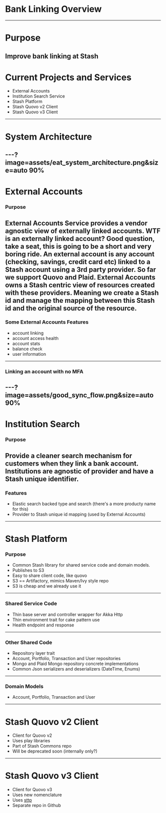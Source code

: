 # Bank Linking Overview
---

# Purpose
Improve bank linking at Stash
---

# Current Projects and Services

* External Accounts
* Institution Search Service
* Stash Platform
* Stash Quovo v2 Client
* Stash Quovo v3 Client
---

# System Architecture

---?image=assets/eat_system_architecture.png&size=auto 90%
---

# External Accounts

### Purpose

External Accounts Service provides a vendor agnostic view of externally linked accounts. WTF is an externally linked account? Good question, take a seat, this is going to be a short and very boring ride. An external account is any account (checking, savings, credit card etc) linked to a Stash account using a 3rd party provider. So far we support Quovo and Plaid. External Accounts owns a Stash centric view of resources created with these providers. Meaning we create a Stash id and manage the mapping between this Stash id and the original source of the resource.
---

### Some External Accounts Features

* account linking
* account access health
* account stats
* balance check
* user information
---

### Linking an account with no MFA

---?image=assets/good_sync_flow.png&size=auto 90%
---

# Institution Search

### Purpose

Provide a cleaner search mechanism for customers when they link a bank account. Institutions are agnostic of provider and have a Stash unique identifier. 
---

### Features

* Elastic search backed type and search (there's a more producty name for this)
* Provider to Stash unique id mapping (used by External Accounts)
---

# Stash Platform

### Purpose

* Common Stash library for shared service code and domain models.
* Publishes to S3
* Easy to share client code, like quovo
* S3 == Artifactory, mimics Maven/Ivy style repo
* S3 is cheap and we already use it
---

### Shared Service Code

* Thin base server and controller wrapper for Akka Http
* Thin environment trait for cake pattern use
* Health endpoint and response
---

### Other Shared Code

* Repository layer trait
* Account, Portfolio, Transaction and User repositories
* Mongo and Plaid Mongo repository concrete implementations
* Common Json serializers and deserializers (DateTime, Enums)
---

### Domain Models

* Account, Portfolio, Transaction and User
---

# Stash Quovo v2 Client

* Client for Quovo v2
* Uses play libraries
* Part of Stash Commons repo
* Will be deprecated soon (internally only?)
---

# Stash Quovo v3 Client

* Client for Quovo v3
* Uses new nomenclature
* Uses [sttp](https://github.com/softwaremill/sttp)
* Separate repo in Github